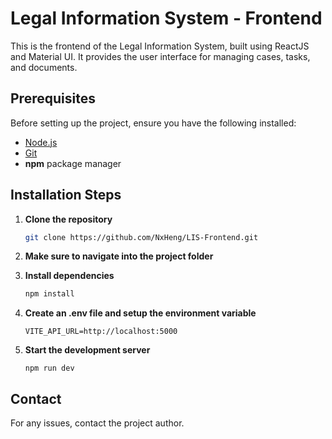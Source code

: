 # Legal Information System - Frontend

This is the frontend of the Legal Information System, built using ReactJS and Material UI. It provides the user interface for managing cases, tasks, and documents.

## Prerequisites

Before setting up the project, ensure you have the following installed:

- [Node.js](https://nodejs.org/)
- [Git](https://git-scm.com/)
- **npm** package manager

## Installation Steps

1. **Clone the repository**
   ```sh
   git clone https://github.com/NxHeng/LIS-Frontend.git
   ```

2. **Make sure to navigate into the project folder**

3. **Install dependencies**
   ```sh
   npm install
   ```

4. **Create an .env file and setup the environment variable**
   ```
   VITE_API_URL=http://localhost:5000
   ```

5. **Start the development server**
   ```
   npm run dev
   ```

## Contact
For any issues, contact the project author.

